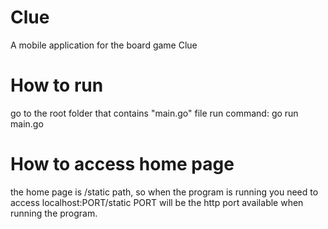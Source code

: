 # Clue
A mobile application for the board game Clue

# How to run
go to the root folder that contains "main.go" file
run command: go run main.go

# How to access home page
the home page is /static path, so when the program is running you need to access localhost:PORT/static
PORT will be the http port available when running the program.